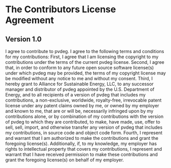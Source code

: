 The Contributors License Agreement
==========================================

Version 1.0
-----------
I agree to contribute to pvdeg.
I agree to the following terms and conditions for my contributions:
First, I agree that I am licensing the copyright to my contributions
under the terms of the current pvdeg license.
Second, I agree that, in order to conform to any future open source
software license(s) under which pvdeg  may be provided, the terms of
my copyright license may be modified without any notice to me and
without my consent.
Third, I hereby grant to Alliance for Sustainable Energy, LLC,
to any successor manager and distributor of pvdeg  appointed by
the U.S. Department of Energy, and to all recipients of
a version of pvdeg that includes my contributions, a non-exclusive,
worldwide, royalty-free, irrevocable patent license under any patent
claims owned by me, or owned by my employer and known to me, that
are or will be, necessarily infringed upon by my contributions alone,
or by combination of my contributions with the version of pvdeg
to which they are contributed, to make, have made, use, offer to sell,
sell, import, and otherwise transfer any version of pvdeg  that
includes my contributions, in source code and object code form.
Fourth, I represent and warrant that I am authorized to make the
contributions and grant the foregoing license(s).
Additionally, if, to my knowledge, my employer has rights to
intellectual property that covers my contributions, I represent
and warrant that I have received permission to make these contributions
and grant the foregoing license(s) on behalf of my employer.
